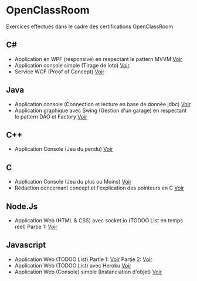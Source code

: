 # OpenClassRoom
Exercices effectués dans le cadre des certifications OpenClassRoom

## C#
  * Application en WPF (responsive) en respectant le pattern MVVM [Voir](https://github.com/AzzRun/OpenClassRoom/tree/master/C%23/WPF)
  * Application console simple (Tirage de loto)  [Voir](https://github.com/AzzRun/OpenClassRoom/blob/master/C%23/activite_1)
  * Service WCF (Proof of Concept) [Voir](https://github.com/AzzRun/OpenClassRoom/tree/master/C%23/activite_1_wcf)

## Java
  * Application console (Connection et lecture en base de donnée jdbc) [Voir](https://github.com/AzzRun/OpenClassRoom/tree/master/Java/src/com/azrunsoft/garage)
  * Application graphique avec Swing (Gestion d'un garage) en respectant le pattern DAO et Factory [Voir](https://github.com/AzzRun/OpenClassRoom/tree/master/Java/activite_2/projet/Java_ActivitePartie4-Vehicule-JDBC/src)

## C++
  * Application Console (Jeu du pendu) [Voir](https://github.com/AzzRun/OpenClassRoom/tree/master/C%2B%2B/activite_1)

## C
  * Application Console (Jeu du plus ou Moins) [Voir](https://github.com/AzzRun/OpenClassRoom/blob/master/C/activite_1)
  * Rédaction concernant concept et l'explication des pointeurs en C  [Voir](https://github.com/AzzRun/OpenClassRoom/blob/master/C/activite_2)
 
## Node.Js
  * Application Web (HTML & CSS) avec socket.io (TODOO List en temps réel) Partie 1: [Voir](https://github.com/AzzRun/OpenClassRoom/tree/master/Node.js/realtime_todolist)
  
## Javascript
  * Application Web (TODOO List) Partie 1: [Voir](https://github.com/AzzRun/OpenClassRoom/tree/master/Javascript/activite_1b) Partie 2: [Voir](https://github.com/AzzRun/OpenClassRoom/tree/master/Javascript/activite_2b)
  * Application Web (TODOO List) avec Heroku [Voir](https://github.com/AzzRun/OpenClassRoom/tree/master/Javascript/activite_3)
 * Application Web (Console) simple (Instanciation d'objet) [Voir](https://github.com/AzzRun/OpenClassRoom/tree/master/Javascript/activite_2)
  
